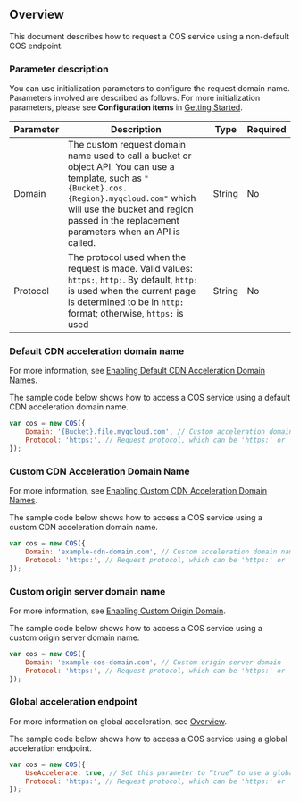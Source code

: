 ## Overview

This document describes how to request a COS service using a non-default COS endpoint.

### Parameter description

You can use initialization parameters to configure the request domain name. Parameters involved are described as follows. For more initialization parameters, please see **Configuration items** in [Getting Started](https://intl.cloud.tencent.com/document/product/436/30609).

| Parameter | Description | Type | Required |
| ---------------------- | ------------------------------------------------------------ | -------- | ---- |
| Domain | The custom request domain name used to call a bucket or object API. You can use a template, such as `"{Bucket}.cos.{Region}.myqcloud.com"` which will use the bucket and region passed in the replacement parameters when an API is called. | String | No |
| Protocol | The protocol used when the request is made. Valid values: `https:`, `http:`. By default, `http:` is used when the current page is determined to be in `http:` format; otherwise, `https:` is used | String | No |

### Default CDN acceleration domain name

For more information, see [Enabling Default CDN Acceleration Domain Names](https://intl.cloud.tencent.com/document/product/436/31505).

The sample code below shows how to access a COS service using a default CDN acceleration domain name.

```javascript
var cos = new COS({
    Domain: '{Bucket}.file.myqcloud.com', // Custom acceleration domain name (supports using a template). In this sample, the value of {Bucket} will be replaced by the value passed in the request.
    Protocol: 'https:', // Request protocol, which can be 'https:' or 'http:'
});
```

### Custom CDN Acceleration Domain Name

For more information, see [Enabling Custom CDN Acceleration Domain Names](https://intl.cloud.tencent.com/document/product/436/31506).

The sample code below shows how to access a COS service using a custom CDN acceleration domain name.

```js
var cos = new COS({
    Domain: 'example-cdn-domain.com', // Custom acceleration domain name
    Protocol: 'https:', // Request protocol, which can be 'https:' or 'http:'
});
```

### Custom origin server domain name

For more information, see [Enabling Custom Origin Domain](https://intl.cloud.tencent.com/document/product/436/31507).

The sample code below shows how to access a COS service using a custom origin server domain name.

```js
var cos = new COS({
    Domain: 'example-cos-domain.com', // Custom origin server domain
    Protocol: 'https:', // Request protocol, which can be 'https:' or 'http:'
});
```

### Global acceleration endpoint

For more information on global acceleration, see [Overview](https://intl.cloud.tencent.com/document/product/436/33409).

The sample code below shows how to access a COS service using a global acceleration endpoint.

```js
var cos = new COS({
    UseAccelerate: true, // Set this parameter to “true” to use a global acceleration domain.
    Protocol: 'https:', // Request protocol, which can be 'https:' or 'http:'
});
```
